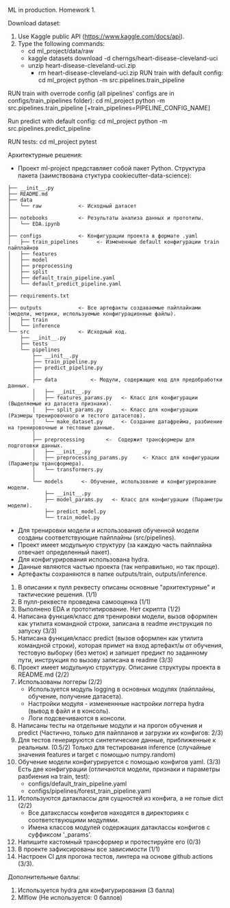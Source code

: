 ML in production. Homework 1.

Download dataset:
   1. Use Kaggle public API (https://www.kaggle.com/docs/api). 
   2. Type the following commands:
      - cd ml_project/data/raw
      - kaggle datasets download -d cherngs/heart-disease-cleveland-uci
      - unzip heart-disease-cleveland-uci.zip 
        - rm heart-disease-cleveland-uci.zip 
RUN train with default config:
   cd ml_project
   python -m src.pipelines.train_pipeline

RUN train with overrode config (all pipelines' configs are in configs/train_pipelines folder):
   cd ml_project
   python -m src.pipelines.train_pipeline [+train_pipelines=PIPELINE_CONFIG_NAME]

Run predict with default config:
    cd ml_project
    python -m src.pipelines.predict_pipeline

RUN tests:
   cd ml_project
   pytest


Архитектурные решения:
- Проект ml-project представляет собой пакет Python. Структура пакета (заимствована стуктура cookiecutter-data-science):
```
├── __init__.py
├── README.md         
├── data
│   └── raw            <- Исходный датасет
│
├── notebooks          <- Результаты анализа данных и прототипы.
│   └── EDA.ipynb
│
├── configs            <- Конфигурации проекта в формате .yaml
│   ├── train_pipelines      <- Измененные default конфигурации train пайплайнов
│   ├── features
│   ├── model
│   ├── preprocessing
│   ├── split
│   ├── default_train_pipeline.yaml
│   └── default_predict_pipeline.yaml
│   
├── requirements.txt  
│
├── outputs            <- Все артефакты создаваемые пайплайнами (модели, метрики, используемые конфигурационные файлы).  
│   ├── train
│   └── inference
└── src                <- Исходный код.
    ├── __init__.py    
    ├── tests
    └── pipelines
        ├── __init__.py
        ├── train_pipeline.py   
        ├── predict_pipeline.py 
        │
        ├── data           <- Модули, содержащие код для предобработки данных.
        │   ├── __init__.py
        │   ├── features_params.py   <- Класс для конфигурации (Выделяемые из датасета признаки).
        │   ├── split_params.py      <- Класс для конфигурации (Размеры тренировочного и тестого датасетов).
        │   └── make_dataset.py      <- Создание датафрейма, разбиение на тренировочные и тестовые данные.
        │
        ├── preprocessing       <-  Содержит трансформеры для подготовки данных.
        │   ├── __init__.py
        │   ├── preprocessing_params.py     <- Класс для конфигурации (Параметры трансформера).
        │   └── transformers.py
        │
        └── models      <- Обучение, использовние и конфигурирование модели.
            ├── __init__.py
            ├── model_params.py   <- Класс для конфигурации (Параметры модели).
            ├── predict_model.py  
            └── train_model.py    
```
- Для тренировки модели и использования обученной модели созданы соответствующие пайплайны (src/pipelines).
- Проект имеет модульную структуру (за каждую часть пайплайна отвечает определенный пакет).
- Для конфигурирования использована hydra.
- Данные являются частью проекта (так неправильно, но так проще).
- Артефакты сохраняются в папке outputs/train, outputs/inference.

1. В описании к пулл реквесту описаны основные "архитектурные" и тактические решения. (1/1)
2. В пулл-реквесте проведена самооценка (1/1)
3. Выполнено EDA и прототипирование. Нет скрипта (1/2)
4. Написана функция/класс для тренировки модели, вызов оформлен как утилита командной строки, записана в readme инструкция по запуску (3/3)
5. Написана функция/класс predict (вызов оформлен как утилита командной строки), которая примет на вход артефакт/ы от обучения, 
   тестовую выборку (без меток) и запишет предикт по заданному пути, инструкция по вызову записана в readme (3/3)
6. Проект имеет модульную структуру. Описание структуры проекта в README.md (2/2)
7. Использованы логгеры (2/2)
   - Используется модуль logging в основных модулях (пайплайны, обучение, получение датасета).
   - Настройки модуля - измененнные настройки логгера hydra (вывод в файл и в консоль).
   - Логи подсвечиваются в консоли.
8. Написаны тесты на отдельные модули и на прогон обучения и predict (Частично, только для пайпланов и загрузки их конфигов: 2/3)
9. Для тестов генерируются синтетические данные, приближенные к реальным. (0.5/2)
   Только для тестирования inference (случайные значения features и target с помощью numpy.random)
10. Обучение модели конфигурируется с помощью конфигов yaml. (3/3) 
    Есть две конфигурации (отличаются модели, признаки и параметры разбиения на train, test):
    - configs/default_train_pipeline.yaml
    - configs/pipelines/forest_train_pipeline.yaml
11. Используются датаклассы для сущностей из конфига, а не голые dict (2/2)
    - Все датакслассы конфигов находятся в директориях с соответствующими модулями.
    - Имена классов модулей содержащих датаклассы конфигов с суффиксом '_params'.
12. Напишите кастомный трансформер и протестируйте его (0/3)
13. В проекте зафиксированы все зависимости (1/1)
14. Настроен CI для прогона тестов, линтера на основе github actions (3/3).

Дополнительные баллы:
1. Используется hydra для конфигурирования (3 балла)
2. Mlflow (Не используется: 0 баллов)
